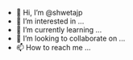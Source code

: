 - 👋 Hi, I’m @shwetajp
- 👀 I’m interested in ...
- 🌱 I’m currently learning ...
- 💞️ I’m looking to collaborate on ...
- 📫 How to reach me ...

<!---
shwetajp/shwetajp is a ✨ special ✨ repository because its `README.md` (this file) appears on your GitHub profile.
You can click the Preview link to take a look at your changes.
--->
